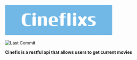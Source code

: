 ![Alt Text](./assets/Cineflixs.png)

![Last Commit](https://img.shields.io/github/last-commit/utibenoah/cineflixs)


 **Cinefix is a restful api that allows users to get current movies**
